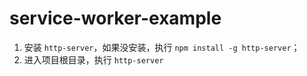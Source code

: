 # service-worker-example

1. 安装 `http-server`，如果没安装，执行 `npm install -g http-server`；
2. 进入项目根目录，执行 `http-server`
